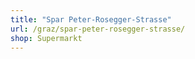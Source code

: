 ```yaml
---
title: "Spar Peter-Rosegger-Strasse"
url: /graz/spar-peter-rosegger-strasse/
shop: Supermarkt
---
```

